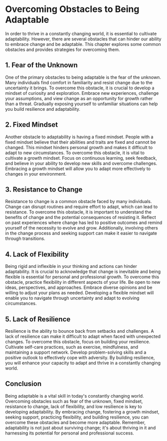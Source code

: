 # Overcoming Obstacles to Being Adaptable

In order to thrive in a constantly changing world, it is essential to cultivate adaptability. However, there are several obstacles that can hinder our ability to embrace change and be adaptable. This chapter explores some common obstacles and provides strategies for overcoming them.

## 1\. Fear of the Unknown

One of the primary obstacles to being adaptable is the fear of the unknown. Many individuals find comfort in familiarity and resist change due to the uncertainty it brings. To overcome this obstacle, it is crucial to develop a mindset of curiosity and exploration. Embrace new experiences, challenge your assumptions, and view change as an opportunity for growth rather than a threat. Gradually exposing yourself to unfamiliar situations can help you build resilience and adaptability.

## 2\. Fixed Mindset

Another obstacle to adaptability is having a fixed mindset. People with a fixed mindset believe that their abilities and traits are fixed and cannot be changed. This mindset hinders personal growth and makes it difficult to adapt to new circumstances. To overcome this obstacle, it is vital to cultivate a growth mindset. Focus on continuous learning, seek feedback, and believe in your ability to develop new skills and overcome challenges. Embracing a growth mindset will allow you to adapt more effectively to changes in your environment.

## 3\. Resistance to Change

Resistance to change is a common obstacle faced by many individuals. Change can disrupt routines and require effort to adapt, which can lead to resistance. To overcome this obstacle, it is important to understand the benefits of change and the potential consequences of resisting it. Reflect on past experiences where change has led to positive outcomes and remind yourself of the necessity to evolve and grow. Additionally, involving others in the change process and seeking support can make it easier to navigate through transitions.

## 4\. Lack of Flexibility

Being rigid and inflexible in your thinking and actions can hinder adaptability. It is crucial to acknowledge that change is inevitable and being flexible is essential for personal and professional growth. To overcome this obstacle, practice flexibility in different aspects of your life. Be open to new ideas, perspectives, and approaches. Embrace diverse opinions and be willing to adjust your plans as needed. Developing a flexible mindset will enable you to navigate through uncertainty and adapt to evolving circumstances.

## 5\. Lack of Resilience

Resilience is the ability to bounce back from setbacks and challenges. A lack of resilience can make it difficult to adapt when faced with unexpected changes. To overcome this obstacle, focus on building your resilience. Cultivate self-care practices, such as exercise, mindfulness, and maintaining a support network. Develop problem-solving skills and a positive outlook to effectively cope with adversity. By building resilience, you will enhance your capacity to adapt and thrive in a constantly changing world.

## Conclusion

Being adaptable is a vital skill in today's constantly changing world. Overcoming obstacles such as fear of the unknown, fixed mindset, resistance to change, lack of flexibility, and low resilience is key to developing adaptability. By embracing change, fostering a growth mindset, seeking support, practicing flexibility, and building resilience, you can overcome these obstacles and become more adaptable. Remember, adaptability is not just about surviving change; it's about thriving in it and harnessing its potential for personal and professional success.
